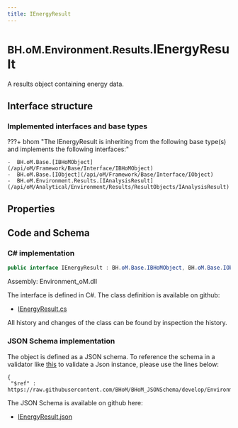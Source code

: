 ```yaml
---
title: IEnergyResult
---
```


# <small>BH.oM.Environment.Results.</small>**IEnergyResult**

A results object containing energy data.

## Interface structure

### Implemented interfaces and base types

???+ bhom "The IEnergyResult is inheriting from the following base type(s) and implements the following interfaces:"

    -  BH.oM.Base.[IBHoMObject](/api/oM/Framework/Base/Interface/IBHoMObject)
    -  BH.oM.Base.[IObject](/api/oM/Framework/Base/Interface/IObject)
    -  BH.oM.Environment.Results.[IAnalysisResult](/api/oM/Analytical/Environment/Results/ResultObjects/IAnalysisResult)


## Properties

## Code and Schema

### C# implementation

``` C# title="C#"
public interface IEnergyResult : BH.oM.Base.IBHoMObject, BH.oM.Base.IObject, BH.oM.Environment.Results.IAnalysisResult
```

Assembly: Environment_oM.dll

The interface is defined in C#. The class definition is available on github:

- [IEnergyResult.cs](https://github.com/BHoM/BHoM/blob/develop/Environment_oM/Results\ResultObjects\Energy\IEnergyResult.cs)

All history and changes of the class can be found by inspection the history.
### JSON Schema implementation

The object is defined as a JSON schema. To reference the schema in a validator like [this](https://www.jsonschemavalidator.net/) to validate a Json instance, please use the lines below:

``` { .json .copy .select } title="JSON Schema"
{
 "$ref" : https://raw.githubusercontent.com/BHoM/BHoM_JSONSchema/develop/Environment_oM/Results/IEnergyResult.json}
```

The JSON Schema is available on github here:

- [IEnergyResult.json](https://github.com/BHoM/BHoM_JSONSchema/blob/develop/Environment_oM/Results/IEnergyResult.json)
